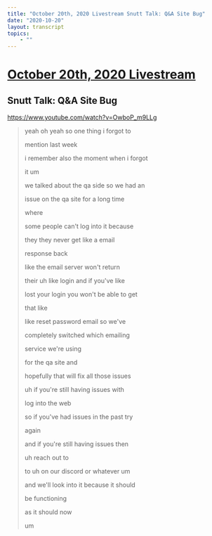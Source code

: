 ```yaml
---
title: "October 20th, 2020 Livestream Snutt Talk: Q&A Site Bug"
date: "2020-10-20"
layout: transcript
topics:
    - ""
---
```

# [October 20th, 2020 Livestream](../2020-10-20.md)
## Snutt Talk: Q&A Site Bug
https://www.youtube.com/watch?v=OwboP_m9LLg
> yeah oh yeah so one thing i forgot to
> 
> mention last week
> 
> i remember also the moment when i forgot
> 
> it um
> 
> we talked about the qa side so we had an
> 
> issue on the qa site for a long time
> 
> where
> 
> some people can't log into it because
> 
> they they never get like a email
> 
> response back
> 
> like the email server won't return
> 
> their uh like login and if you've like
> 
> lost your login you won't be able to get
> 
> that like
> 
> like reset password email so we've
> 
> completely switched which emailing
> 
> service we're using
> 
> for the qa site and
> 
> hopefully that will fix all those issues
> 
> uh if you're still having issues with
> 
> log into the web
> 
> so if you've had issues in the past try
> 
> again
> 
> and if you're still having issues then
> 
> uh reach out to
> 
> to uh on our discord or whatever um
> 
> and we'll look into it because it should
> 
> be functioning
> 
> as it should now
> 
> um
> 
